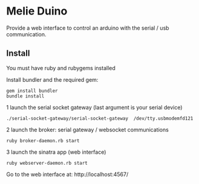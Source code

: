 # Melie Duino

Provide a web interface to control an arduino with the serial / usb communication.

## Install
You must have ruby and rubygems installed

Install bundler and the required gem:

    gem install bundler
    bundle install


1 launch the serial socket gateway (last argument is your serial device)
    
    ./serial-socket-gateway/serial-socket-gateway  /dev/tty.usbmodemfd121

2 launch the broker: serial gateway / websocket communications
    
	ruby broker-daemon.rb start

3 launch the sinatra app (web interface)

	ruby webserver-daemon.rb start

Go to the web interface at:
http://localhost:4567/
